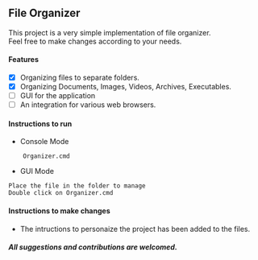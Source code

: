 ## File Organizer
This project is a very simple implementation of file organizer. <br>
Feel free to make changes according to your needs.

#### Features
- [X] Organizing files to separate folders.
- [X] Organizing Documents, Images, Videos, Archives, Executables.
- [ ] GUI for the application
- [ ] An integration for various web browsers.

#### Instructions to run
- Console Mode
```batch
    Organizer.cmd
```
- GUI Mode
```
Place the file in the folder to manage
Double click on Organizer.cmd
```
#### Instructions to make changes
- The intructions to personaize the project has been added to the files.

##### All suggestions and contributions are welcomed.